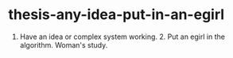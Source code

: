 # thesis-any-idea-put-in-an-egirl
1. Have an idea or complex system working. 2. Put an egirl in the algorithm. Woman's study.
